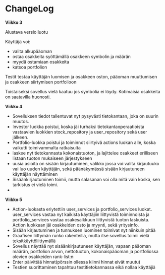 # ChangeLog

**Viikko 3**

Alustava versio luotu

Käyttäjä voi: 
- valita alkupääoman
- ostaa osakkeita syöttämällä osakkeen symbolin ja määrän
- myydä ostamiaan osakkeita
- katsoa portfolion

Testit testaa käyttäjän luomisen ja osakkeen oston, pääoman muuttumisen ja osakkeen siirtymisen portfolioon

Toistaiseksi sovellus vielä kaatuu jos symbolia ei löydy. Kotimaisia osakkeita on saatavilla huonosti.

**Viikko 4**

- Sovelluksen tiedot tallentuvat nyt pysyvästi tietokantaan, joka on suurin muutos.
- Investor luokka poistui, koska jäi turhaksi tietokantaoperaatioista vastaavien luokkien stock_repository ja user_repository sekä user jälkeen.
- Portfolio-luokka poistui ja toiminnot siirtyivä actions luokan alle, koska vaikutti toimivammalta ratkaisulta
- laskee nyt tietokannasta kokonaistuoton, ja lajittelee osakkeet erilliseen listaan tuoton mukaiseen järjestykseen
- uusia asioita on sisään kirjautuminen, valikko jossa voi valita kirjautuuko vai luo uuden käyttäjän, sekä päänäkymässä sisään kirjautuneen käyttäjän näyttäminen
- Sisäänkirjautuminen toimii, mutta salasanan voi olla mitä vain koska, sen tarkistus ei vielä toimi.
- 

**Viikko 5**
- Action-luokasta eriytettiin user_services ja portfolio_services luokat. user_services vastaa nyt kaikista käyttäjiin liittyvistä toiminnoista ja portfolio_services vastaa osakesalkkuun liittyvistä tuoton laskuista. Action luokkaan jäi osakkeiden osto ja myynti, sekä yritysinfo.
- Sisään kirjautuminen ja tunnuksen luominen toimivat nyt niinkuin pitää
- Graafisen liittymän runko rakenteilla, mutta itse sovellus toimii vielä teksitkäyttöliittymällä
- Sovellus näyttää nyt sisäänkirjautuneen käyttäjän, vapaan pääoman määrän, portfolion arvon, nettotuoton, kokonaispääoman ja portfoliossa olevien osakkeiden rank-list:n
- Enter päivittää hinnat(pörssin ollessa kiinni hinnat eivät muutu)
- Testien suorittaminen tapahtuu testitietokannassa eikä nollaa käyttäjiä
